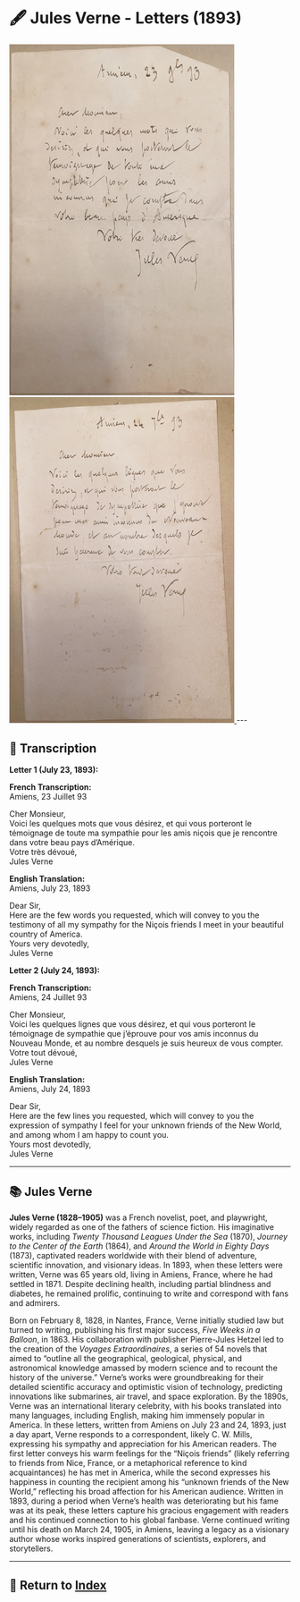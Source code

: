 # 🖋️ Jules Verne - Letters (1893)

<a href="assets/Verne_Letter_1.jpg" target="_blank">
  <img src="assets/Verne_Letter_1.jpg" alt="Verne Letter July 23, 1893" style="max-width: 80%; height: auto;"/>
</a>
<a href="assets/Verne_Letter_2.jpg" target="_blank">
  <img src="assets/Verne_Letter_2.jpg" alt="Verne Letter July 24, 1893" style="max-width: 80%; height: auto;"/>
</a>
---

## 📜 Transcription

**Letter 1 (July 23, 1893):**  

**French Transcription:**  
Amiens, 23 Juillet 93  

Cher Monsieur,  
Voici les quelques mots que vous désirez, et qui vous porteront le témoignage de toute ma sympathie pour les amis niçois que je rencontre dans votre beau pays d’Amérique.  
Votre très dévoué,  
Jules Verne  

**English Translation:**  
Amiens, July 23, 1893  

Dear Sir,  
Here are the few words you requested, which will convey to you the testimony of all my sympathy for the Niçois friends I meet in your beautiful country of America.  
Yours very devotedly,  
Jules Verne  

**Letter 2 (July 24, 1893):**  

**French Transcription:**  
Amiens, 24 Juillet 93  

Cher Monsieur,  
Voici les quelques lignes que vous désirez, et qui vous porteront le témoignage de sympathie que j’éprouve pour vos amis inconnus du Nouveau Monde, et au nombre desquels je suis heureux de vous compter.  
Votre tout dévoué,  
Jules Verne  

**English Translation:**  
Amiens, July 24, 1893  

Dear Sir,  
Here are the few lines you requested, which will convey to you the expression of sympathy I feel for your unknown friends of the New World, and among whom I am happy to count you.  
Yours most devotedly,  
Jules Verne  

---

## 📚 Jules Verne

**Jules Verne (1828–1905)** was a French novelist, poet, and playwright, widely regarded as one of the fathers of science fiction. His imaginative works, including *Twenty Thousand Leagues Under the Sea* (1870), *Journey to the Center of the Earth* (1864), and *Around the World in Eighty Days* (1873), captivated readers worldwide with their blend of adventure, scientific innovation, and visionary ideas. In 1893, when these letters were written, Verne was 65 years old, living in Amiens, France, where he had settled in 1871. Despite declining health, including partial blindness and diabetes, he remained prolific, continuing to write and correspond with fans and admirers.

Born on February 8, 1828, in Nantes, France, Verne initially studied law but turned to writing, publishing his first major success, *Five Weeks in a Balloon*, in 1863. His collaboration with publisher Pierre-Jules Hetzel led to the creation of the *Voyages Extraordinaires*, a series of 54 novels that aimed to “outline all the geographical, geological, physical, and astronomical knowledge amassed by modern science and to recount the history of the universe.” Verne’s works were groundbreaking for their detailed scientific accuracy and optimistic vision of technology, predicting innovations like submarines, air travel, and space exploration. By the 1890s, Verne was an international literary celebrity, with his books translated into many languages, including English, making him immensely popular in America. In these letters, written from Amiens on July 23 and 24, 1893, just a day apart, Verne responds to a correspondent, likely C. W. Mills, expressing his sympathy and appreciation for his American readers. The first letter conveys his warm feelings for the “Niçois friends” (likely referring to friends from Nice, France, or a metaphorical reference to kind acquaintances) he has met in America, while the second expresses his happiness in counting the recipient among his “unknown friends of the New World,” reflecting his broad affection for his American audience. Written in 1893, during a period when Verne’s health was deteriorating but his fame was at its peak, these letters capture his gracious engagement with readers and his continued connection to his global fanbase. Verne continued writing until his death on March 24, 1905, in Amiens, leaving a legacy as a visionary author whose works inspired generations of scientists, explorers, and storytellers.

---

## 🔗 Return to [Index](index.md)